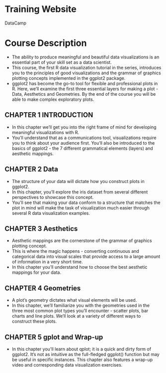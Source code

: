 # Training Website
DataCamp
# Course Description
* The ability to produce meaningful and beautiful data visualizations is an essential part of your skill set as a data scientist. 
* This course, the first R data visualization tutorial in the series, introduces you to the principles of good visualizations and the grammar of graphics plotting concepts implemented in the ggplot2 package. 
* ggplot2 has become the go-to tool for flexible and professional plots in R. Here, we’ll examine the first three essential layers for making a plot - Data, Aesthetics and Geometries. By the end of the course you will be able to make complex exploratory plots.

## CHAPTER 1 INTRODUCTION
* In this chapter we’ll get you into the right frame of mind for developing meaningful visualizations with R. 
* You’ll understand that as a communications tool, visualizations require you to think about your audience first. You’ll also be introduced to the basics of ggplot2 - the 7 different grammatical elements (layers) and aesthetic mappings.
## CHAPTER 2 Data
* The structure of your data will dictate how you construct plots in ggplot2. 
* In this chapter, you’ll explore the iris dataset from several different perspectives to showcase this concept. 
* You’ll see that making your data conform to a structure that matches the plot in mind will make the task of visualization much easier through several R data visualization examples.
## CHAPTER 3 Aesthetics
* Aesthetic mappings are the cornerstone of the grammar of graphics plotting concept. 
* This is where the magic happens - converting continuous and categorical data into visual scales that provide access to a large amount of information in a very short time. 
* In this chapter you’ll understand how to choose the best aesthetic mappings for your data.
## CHAPTER 4 Geometries
* A plot’s geometry dictates what visual elements will be used. 
* In this chapter, we’ll familiarize you with the geometries used in the three most common plot types you’ll encounter - scatter plots, bar charts and line plots. We’ll look at a variety of different ways to construct these plots.
## CHAPTER 5 gplot and Wrap-up
* In this chapter you'll learn about qplot; it is a quick and dirty form of ggplot2. It’s not as intuitive as the full-fledged ggplot() function but may be useful in specific instances. This chapter also features a wrap-up video and corresponding data visualization exercises.
